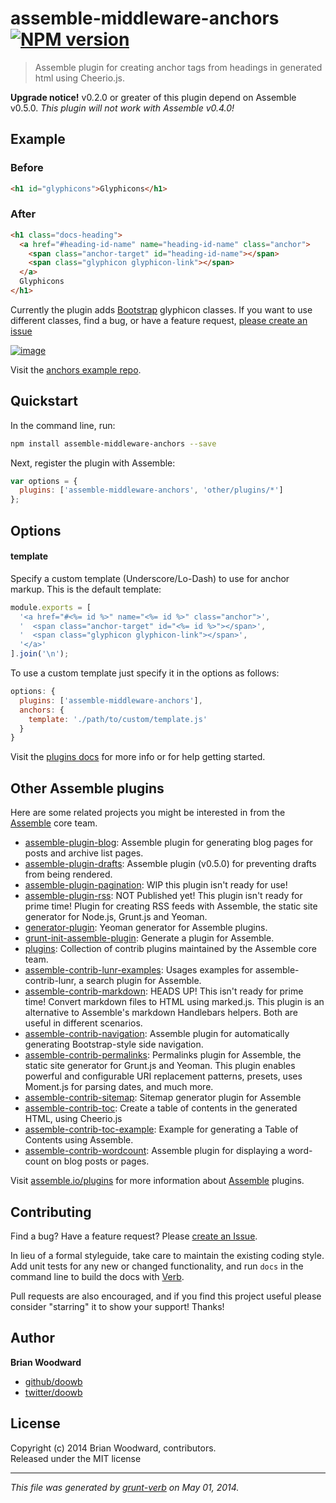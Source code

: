 # assemble-middleware-anchors [![NPM version](https://badge.fury.io/js/assemble-middleware-anchors.png)](http://badge.fury.io/js/assemble-middleware-anchors)

> Assemble plugin for creating anchor tags from headings in generated html using Cheerio.js.

**Upgrade notice!** v0.2.0 or greater of this plugin depend on Assemble v0.5.0. _This plugin will not work with Assemble v0.4.0!_

## Example
### Before

```html
<h1 id="glyphicons">Glyphicons</h1>
```
### After

```html
<h1 class="docs-heading">
  <a href="#heading-id-name" name="heading-id-name" class="anchor">
    <span class="anchor-target" id="heading-id-name"></span>
    <span class="glyphicon glyphicon-link"></span>
  </a>
  Glyphicons
</h1>
```
Currently the plugin adds [Bootstrap](http://getbootstrap.com/components/#glyphicons) glyphicon classes. If you want to use different classes, find a bug, or have a feature request, [please create an issue](https://github.com/assemble/assemble-contrib-anchors/issues/new)

[![image](https://f.cloud.github.com/assets/383994/1511486/c2414c4e-4aaf-11e3-9c16-30f2993ae2d7.png)](http://assemble.github.io/example-assemble-anchors/components.html#glyphicons)

Visit the [anchors example repo](https://github.com/assemble/example-assemble-anchors).

## Quickstart
In the command line, run:

```bash
npm install assemble-middleware-anchors --save
```

Next, register the plugin with Assemble:

```js
var options = {
  plugins: ['assemble-middleware-anchors', 'other/plugins/*']
};
```

## Options
#### template

Specify a custom template (Underscore/Lo-Dash) to use for anchor markup. This is the default template:

```js
module.exports = [
  '<a href="#<%= id %>" name="<%= id %>" class="anchor">',
  '  <span class="anchor-target" id="<%= id %>"></span>',
  '  <span class="glyphicon glyphicon-link"></span>',
  '</a>'
].join('\n');
```

To use a custom template just specify it in the options as follows:

```js
options: {
  plugins: ['assemble-middleware-anchors'],
  anchors: {
    template: './path/to/custom/template.js'
  }
}
```


Visit the [plugins docs](http://assemble.io/plugins/) for more info or for help getting started.

## Other Assemble plugins
Here are some related projects you might be interested in from the [Assemble](http://assemble.io) core team.

+ [assemble-plugin-blog](https://api.github.com/repos/assemble/assemble-plugin-blog): Assemble plugin for generating blog pages for posts and archive list pages. 
+ [assemble-plugin-drafts](https://api.github.com/repos/assemble/assemble-plugin-drafts): Assemble plugin (v0.5.0) for preventing drafts from being rendered. 
+ [assemble-plugin-pagination](https://api.github.com/repos/assemble/assemble-plugin-pagination): WIP this plugin isn't ready for use! 
+ [assemble-plugin-rss](https://api.github.com/repos/assemble/assemble-plugin-rss): NOT Published yet! This plugin isn't ready for prime time! Plugin for creating RSS feeds with Assemble, the static site generator for Node.js, Grunt.js and Yeoman.  
+ [generator-plugin](https://api.github.com/repos/assemble/generator-plugin): Yeoman generator for Assemble plugins.  
+ [grunt-init-assemble-plugin](https://api.github.com/repos/assemble/grunt-init-assemble-plugin): Generate a plugin for Assemble. 
+ [plugins](https://api.github.com/repos/assemble/plugins): Collection of contrib plugins maintained by the Assemble core team. 
+ [assemble-contrib-lunr-examples](https://api.github.com/repos/assemble/assemble-contrib-lunr-examples): Usages examples for assemble-contrib-lunr, a search plugin for Assemble. 
+ [assemble-contrib-markdown](https://api.github.com/repos/assemble/assemble-contrib-markdown): HEADS UP! This isn't ready for prime time! Convert markdown files to HTML using marked.js. This plugin is an alternative to Assemble's markdown Handlebars helpers. Both are useful in different scenarios. 
+ [assemble-contrib-navigation](https://api.github.com/repos/assemble/assemble-contrib-navigation): Assemble plugin for automatically generating Bootstrap-style side navigation.  
+ [assemble-contrib-permalinks](https://api.github.com/repos/assemble/assemble-contrib-permalinks): Permalinks plugin for Assemble, the static site generator for Grunt.js and Yeoman. This plugin enables powerful and configurable URI replacement patterns, presets, uses Moment.js for parsing dates, and much more. 
+ [assemble-contrib-sitemap](https://api.github.com/repos/assemble/assemble-contrib-sitemap): Sitemap generator plugin for Assemble 
+ [assemble-contrib-toc](https://api.github.com/repos/assemble/assemble-contrib-toc): Create a table of contents in the generated HTML, using Cheerio.js 
+ [assemble-contrib-toc-example](https://api.github.com/repos/assemble/assemble-contrib-toc-example): Example for generating a Table of Contents using Assemble. 
+ [assemble-contrib-wordcount](https://api.github.com/repos/assemble/assemble-contrib-wordcount): Assemble plugin for displaying a word-count on blog posts or pages. 

Visit [assemble.io/plugins](http:/assemble.io/plugins/) for more information about [Assemble](http:/assemble.io/) plugins.


## Contributing
Find a bug? Have a feature request? Please [create an Issue](https://github.com/assemble/assemble-middleware-anchors/issues).

In lieu of a formal styleguide, take care to maintain the existing coding style. Add unit tests for any new or changed functionality,
and run `docs` in the command line to build the docs with [Verb](https://github.com/assemble/verb).

Pull requests are also encouraged, and if you find this project useful please consider "starring" it to show your support! Thanks!

## Author

**Brian Woodward**

+ [github/doowb](https://github.com/doowb)
+ [twitter/doowb](http://twitter.com/doowb)


## License
Copyright (c) 2014 Brian Woodward, contributors.  
Released under the MIT license

***

_This file was generated by [grunt-verb](https://github.com/assemble/grunt-verb) on May 01, 2014._
